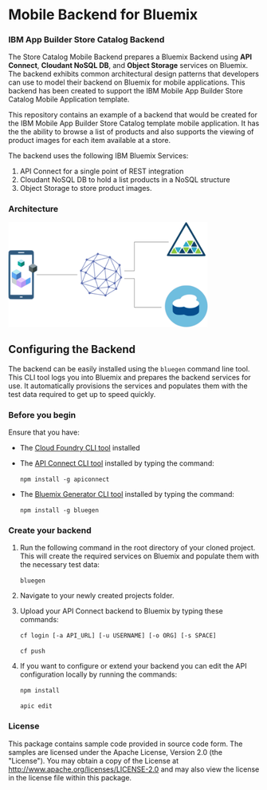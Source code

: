 # Mobile Backend for Bluemix
### IBM App Builder Store Catalog Backend
The Store Catalog Mobile Backend prepares a Bluemix Backend using  **API Connect**, **Cloudant NoSQL DB**, and **Object Storage** services on Bluemix. The backend exhibits common architectural design patterns that developers can use to model their backend on Bluemix for mobile applications. This backend has been created to support the IBM Mobile App Builder Store Catalog Mobile Application template.

This repository contains an example of a backend that would be created for the IBM Mobile App Builder Store Catalog template mobile application. It has the the ability to browse a list of products and also supports the viewing of product images for each item available at a store.

The backend uses the following IBM Bluemix Services:

1. API Connect for a single point of REST integration
2. Cloudant NoSQL DB to hold a list products in a NoSQL structure
3. Object Storage to store product images.

### Architecture
<img src="readme/1.png" alt="backend architecture" width="400px"/>

## Configuring the Backend

The backend can be easily installed using the `bluegen` command line tool. This CLI tool logs you into Bluemix and prepares the backend services for use. It automatically provisions the services and populates them with the test data required to get up to speed quickly.

### Before you begin
Ensure that you have:

* The [Cloud Foundry CLI tool](https://github.com/cloudfoundry/cli) installed
* The [API Connect CLI tool](https://www.npmjs.com/package/apiconnect) installed by typing the command:

	`npm install -g apiconnect`
* The [Bluemix Generator CLI tool]() installed by typing the command:

	`npm install -g bluegen`


### Create your backend

1. Run the following command in the root directory of your cloned project. This will create the required services on Bluemix and populate them with the necessary test data:

	`bluegen`

2. Navigate to your newly created projects folder.
3. Upload your API Connect backend to Bluemix by typing these commands:
    
	`cf login [-a API_URL] [-u USERNAME] [-o ORG] [-s SPACE]`

	`cf push`

4. If you want to configure or extend your backend you can edit the API configuration locally by running the commands:

	`npm install`

	`apic edit`



### License
This package contains sample code provided in source code form. The samples are licensed under the Apache License, Version 2.0 (the "License"). You may obtain a copy of the License at http://www.apache.org/licenses/LICENSE-2.0 and may also view the license in the license file within this package.

